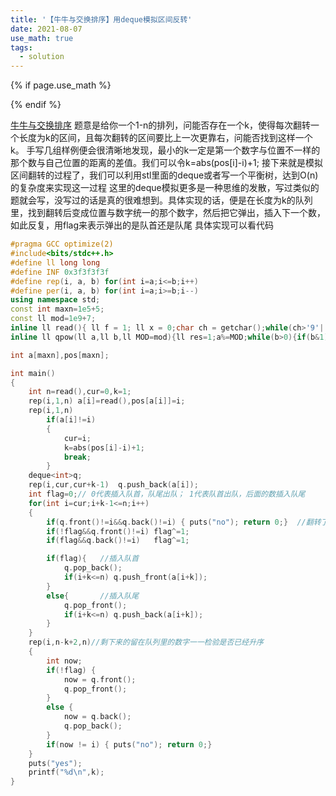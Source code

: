 ```yaml
---
title: '【牛牛与交换排序】用deque模拟区间反转'
date: 2021-08-07
use_math: true
tags:
  - solution
---
```

{% if page.use_math %}  
<script type="text/javascript" id="MathJax-script" async  
  src="https://cdn.jsdelivr.net/npm/mathjax@3/es5/tex-mml-chtml.js">  
</script>  
<script>  
  MathJax = {  
    tex: {  
      inlineMath: [['$', '$'], ['\\(', '\\)']],  
      displayMath: [['$$', '$$'], ['\\[', '\\]']],  
      processEscapes: true  
    }  
  };  
</script>  
{% endif %}

[牛牛与交换排序](https://ac.nowcoder.com/acm/contest/9982/F) 
题意是给你一个1-n的排列，问能否存在一个k，使得每次翻转一个长度为k的区间，且每次翻转的区间要比上一次更靠右，问能否找到这样一个k。
手写几组样例便会很清晰地发现，最小的k一定是第一个数字与位置不一样的那个数与自己位置的距离的差值。我们可以令k=abs(pos[i]-i)+1;
接下来就是模拟区间翻转的过程了，我们可以利用stl里面的deque或者写一个平衡树，达到O(n)的复杂度来实现这一过程
这里的deque模拟更多是一种思维的发散，写过类似的题就会写，没写过的话是真的很难想到。具体实现的话，便是在长度为k的队列里，找到翻转后变成位置与数字统一的那个数字，然后把它弹出，插入下一个数，如此反复，用flag来表示弹出的是队首还是队尾
具体实现可以看代码

```cpp 
#pragma GCC optimize(2)
#include<bits/stdc++.h>
#define ll long long
#define INF 0x3f3f3f3f
#define rep(i, a, b) for(int i=a;i<=b;i++)
#define per(i, a, b) for(int i=a;i>=b;i--)
using namespace std;
const int maxn=1e5+5;
const ll mod=1e9+7;
inline ll read(){ ll f = 1; ll x = 0;char ch = getchar();while(ch>'9'||ch<'0') {if(ch=='-') f=-1; ch = getchar();}while(ch>='0'&&ch<='9') x = (x<<3) + (x<<1) + ch - '0',  ch = getchar();return x*f; }
inline ll qpow(ll a,ll b,ll MOD=mod){ll res=1;a%=MOD;while(b>0){if(b&1)res=res*a%MOD;a=a*a%MOD;b>>=1;}return res;}

int a[maxn],pos[maxn];

int main()
{
    int n=read(),cur=0,k=1;
    rep(i,1,n) a[i]=read(),pos[a[i]]=i;
    rep(i,1,n)
        if(a[i]!=i)
        {
            cur=i;
            k=abs(pos[i]-i)+1;
            break;
        }
    deque<int>q;
    rep(i,cur,cur+k-1)  q.push_back(a[i]);
    int flag=0;// 0代表插入队首，队尾出队； 1代表队首出队，后面的数插入队尾
    for(int i=cur;i+k-1<=n;i++)
    {
        if(q.front()!=i&&q.back()!=i) { puts("no"); return 0;}  //翻转了也无法按顺序升序
        if(!flag&&q.front()!=i) flag^=1;
        if(flag&&q.back()!=i)   flag^=1;

        if(flag){   //插入队首
            q.pop_back();
            if(i+k<=n) q.push_front(a[i+k]);
        }
        else{       //插入队尾
            q.pop_front();
            if(i+k<=n) q.push_back(a[i+k]);
        }
    }
    rep(i,n-k+2,n)//剩下来的留在队列里的数字一一检验是否已经升序
    {
        int now;
        if(!flag) {
            now = q.front();
            q.pop_front();
        }
        else {
            now = q.back();
            q.pop_back();
        }
        if(now != i) { puts("no"); return 0;}
    }
    puts("yes");
    printf("%d\n",k);
}
```

